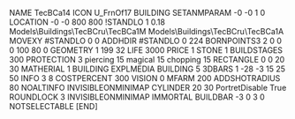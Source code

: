 NAME TecBCa14
ICON U_FrnOf17
BUILDING
SETANMPARAM -0 -0 1 0
LOCATION -0 -0 800 800
!STANDLO      1 0.18 Models\Buildings\TecBCru\TecBCa1M Models\Buildings\TecBCru\TecBCa1A
MOVEXY #STANDLO   0 0
ADDHDIR #STANDLO 0 224
BORNPOINTS3 2 0 0 0 100 80 0
GEOMETRY 1 199 32
LIFE     3000
PRICE 1 STONE 1
BUILDSTAGES 300
PROTECTION 3 piercing 15 magical 15 chopping 15
RECTANGLE    0 0 20 30
MATHERIAL 1 BUILDING
EXPLMEDIA BUILDING 5
3DBARS 1 -28 -3 15 25 50
INFO 3 8
COSTPERCENT 300
VISION 0
MFARM 200
ADDSHOTRADIUS 80
NOALTINFO
INVISIBLEONMINIMAP
CYLINDER 20 30
PortretDisable True
ROUNDLOCK 3
INVISIBLEONMINIMAP
IMMORTAL
BUILDBAR -3 0 3 0
NOTSELECTABLE
[END]
